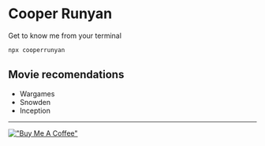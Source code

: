 # Cooper Runyan

Get to know me from your terminal

```bash
npx cooperrunyan
```

## Movie recomendations

- Wargames
- Snowden
- Inception

---

[!["Buy Me A Coffee"](https://www.buymeacoffee.com/assets/img/custom_images/orange_img.png)](https://www.buymeacoffee.com/cooperrunyanE)
